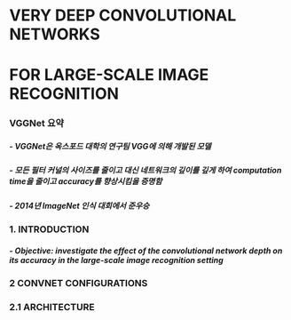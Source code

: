 # VERY DEEP CONVOLUTIONAL NETWORKS  
# FOR LARGE-SCALE IMAGE RECOGNITION  
  
### VGGNet 요약
##### - VGGNet은 옥스포드 대학의 연구팀 VGG에 의해 개발된 모델
##### - 모든 필터 커널의 사이즈를 줄이고 대신 네트워크의 깊이를 깊게 하여 computation time을 줄이고 accuracy를 향상시킴을 증명함
##### - 2014년 ImageNet 인식 대회에서 준우승
  
  
### 1. INTRODUCTION
##### - Objective: investigate the effect of the convolutional network depth on its accuracy in the large-scale image recognition setting
  
  
### 2 CONVNET CONFIGURATIONS
### 2.1 ARCHITECTURE






